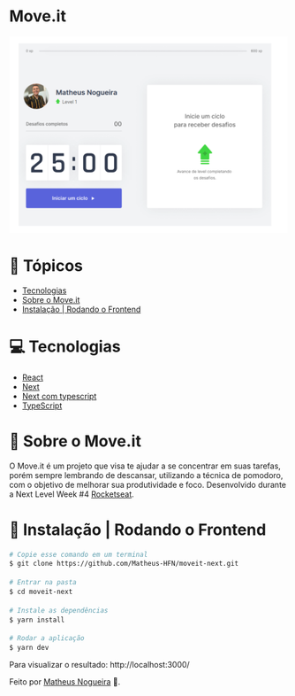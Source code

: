 # Move.it

![Move.it Banner](public/logo.png)

# :pushpin: Tópicos

* [Tecnologias](#computer-tecnologias)
* [Sobre o Move.it](#dart-sobre-o-move.it)
* [Instalação | Rodando o Frontend](#construction_worker-instalação-|-rodando-o-frontend)

# :computer: Tecnologias
* [React](https://reactjs.org/)
* [Next](https://nextjs.org/)      
* [Next com typescript](https://nextjs.org/docs/basic-features/typescript)
* [TypeScript](https://www.typescriptlang.org/)

# :dart: Sobre o Move.it

O Move.it é um projeto que visa te ajudar a se concentrar em suas tarefas, porém sempre lembrando de descansar, utilizando a técnica de pomodoro, com o objetivo de melhorar sua produtividade e foco. Desenvolvido durante a Next Level Week #4 [Rocketseat](https://rocketseat.com.br/).

# :construction_worker: Instalação | Rodando o Frontend
```bash
# Copie esse comando em um terminal
$ git clone https://github.com/Matheus-HFN/moveit-next.git

# Entrar na pasta
$ cd moveit-next

# Instale as dependências
$ yarn install

# Rodar a aplicação
$ yarn dev
```

Para visualizar o resultado: http://localhost:3000/

Feito por [Matheus Nogueira](https://github.com/Matheus-HFN) 🚀.
